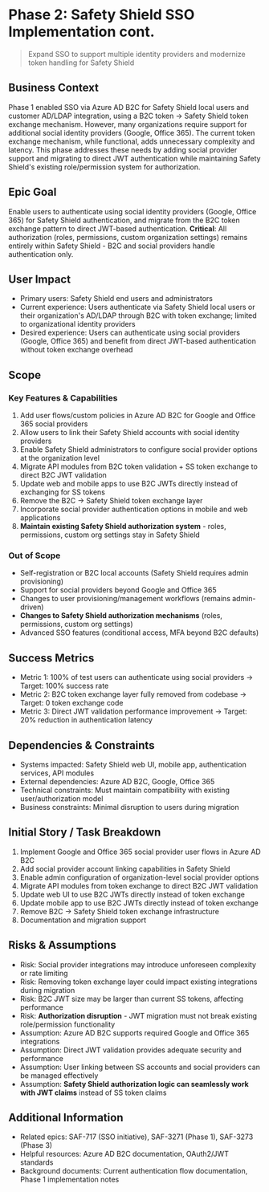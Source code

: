 # Phase 2: Safety Shield SSO Implementation cont.
> Expand SSO to support multiple identity providers and modernize token handling for Safety Shield

## Business Context
Phase 1 enabled SSO via Azure AD B2C for Safety Shield local users and customer AD/LDAP integration, using a B2C token → Safety Shield token exchange mechanism. However, many organizations require support for additional social identity providers (Google, Office 365). The current token exchange mechanism, while functional, adds unnecessary complexity and latency. This phase addresses these needs by adding social provider support and migrating to direct JWT authentication while maintaining Safety Shield's existing role/permission system for authorization.

## Epic Goal
Enable users to authenticate using social identity providers (Google, Office 365) for Safety Shield authentication, and migrate from the B2C token exchange pattern to direct JWT-based authentication. **Critical**: All authorization (roles, permissions, custom organization settings) remains entirely within Safety Shield - B2C and social providers handle authentication only.

## User Impact
- Primary users: Safety Shield end users and administrators
- Current experience: Users authenticate via Safety Shield local users or their organization's AD/LDAP through B2C with token exchange; limited to organizational identity providers
- Desired experience: Users can authenticate using social providers (Google, Office 365) and benefit from direct JWT-based authentication without token exchange overhead

## Scope
### Key Features & Capabilities
1. Add user flows/custom policies in Azure AD B2C for Google and Office 365 social providers
2. Allow users to link their Safety Shield accounts with social identity providers
3. Enable Safety Shield administrators to configure social provider options at the organization level
4. Migrate API modules from B2C token validation + SS token exchange to direct B2C JWT validation
5. Update web and mobile apps to use B2C JWTs directly instead of exchanging for SS tokens
6. Remove the B2C → Safety Shield token exchange layer
7. Incorporate social provider authentication options in mobile and web applications
8. **Maintain existing Safety Shield authorization system** - roles, permissions, custom org settings stay in Safety Shield

### Out of Scope
- Self-registration or B2C local accounts (Safety Shield requires admin provisioning)
- Support for social providers beyond Google and Office 365
- Changes to user provisioning/management workflows (remains admin-driven)
- **Changes to Safety Shield authorization mechanisms** (roles, permissions, custom org settings)
- Advanced SSO features (conditional access, MFA beyond B2C defaults)

## Success Metrics
- Metric 1: 100% of test users can authenticate using social providers → Target: 100% success rate
- Metric 2: B2C token exchange layer fully removed from codebase → Target: 0 token exchange code
- Metric 3: Direct JWT validation performance improvement → Target: 20% reduction in authentication latency

## Dependencies & Constraints
- Systems impacted: Safety Shield web UI, mobile app, authentication services, API modules
- External dependencies: Azure AD B2C, Google, Office 365
- Technical constraints: Must maintain compatibility with existing user/authorization model
- Business constraints: Minimal disruption to users during migration

## Initial Story / Task Breakdown
1. Implement Google and Office 365 social provider user flows in Azure AD B2C
2. Add social provider account linking capabilities in Safety Shield
3. Enable admin configuration of organization-level social provider options
4. Migrate API modules from token exchange to direct B2C JWT validation
5. Update web UI to use B2C JWTs directly instead of token exchange
6. Update mobile app to use B2C JWTs directly instead of token exchange
7. Remove B2C → Safety Shield token exchange infrastructure
8. Documentation and migration support

## Risks & Assumptions
- Risk: Social provider integrations may introduce unforeseen complexity or rate limiting
- Risk: Removing token exchange layer could impact existing integrations during migration
- Risk: B2C JWT size may be larger than current SS tokens, affecting performance
- Risk: **Authorization disruption** - JWT migration must not break existing role/permission functionality
- Assumption: Azure AD B2C supports required Google and Office 365 integrations
- Assumption: Direct JWT validation provides adequate security and performance
- Assumption: User linking between SS accounts and social providers can be managed effectively
- Assumption: **Safety Shield authorization logic can seamlessly work with JWT claims** instead of SS token claims

## Additional Information
- Related epics: SAF-717 (SSO initiative), SAF-3271 (Phase 1), SAF-3273 (Phase 3)
- Helpful resources: Azure AD B2C documentation, OAuth2/JWT standards
- Background documents: Current authentication flow documentation, Phase 1 implementation notes
